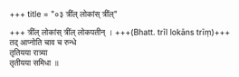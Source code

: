 +++
title = "०३ त्रींल् लोकांस् त्रींल्"

+++
त्रींल् लोकांस् त्रींल् लोकपतीन् । +++(Bhatt. trīl lokāns trīṃ)+++  
तद् आप्नोति चाव च रुन्धे  
तृतियया रात्र्या  
तृतीयया समिधा ॥